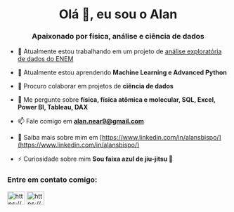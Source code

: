 <h1 align="center">Olá 👋, eu sou o Alan</h1>
<h3 align="center">Apaixonado por física, análise e ciência de dados</h3>

- 🔭 Atualmente estou trabalhando em um projeto de [análise exploratória de dados do ENEM](https://github.com/abispo300/Enem_2021_exploratory)

- 🌱 Atualmente estou aprendendo **Machine Learning e Advanced Python**

- 👯 Procuro colaborar em projetos de **ciência de dados**

- 💬 Me pergunte sobre **física, física atômica e molecular, SQL, Excel, Power BI, Tableau, DAX**

- 📫 Fale comigo em **alan.near9@gmail.com**

- 📄 Saiba mais sobre mim em [https://www.linkedin.com/in/alansbispo/](https://www.linkedin.com/in/alansbispo/)

- ⚡ Curiosidade sobre mim **Sou faixa azul de jiu-jitsu 🥋**


<!--
<p><img align="left" src="https://github-readme-stats.vercel.app/api/top-langs?username=abispo300&show_icons=true&locale=en&layout=compact" alt="abispo300" /></p>

<p>&nbsp;<img align="center" src="https://github-readme-stats.vercel.app/api?username=abispo300&show_icons=true&locale=en" alt="abispo300" /></p>

<p><img align="center" src="https://github-readme-streak-stats.herokuapp.com/?user=abispo300&" alt="abispo300" /></p>
-->

<h3 align="left">Entre em contato comigo:</h3>
<p align="left">
<a href="https://linkedin.com/in/https://www.linkedin.com/in/alansbispo/" target="blank"><img align="center" src="https://raw.githubusercontent.com/rahuldkjain/github-profile-readme-generator/master/src/images/icons/Social/linked-in-alt.svg" alt="https://www.linkedin.com/in/alansbispo/" height="30" width="40" /></a>
<a href="https://instagram.com/https://www.instagram.com/lan_bispo/" target="blank"><img align="center" src="https://raw.githubusercontent.com/rahuldkjain/github-profile-readme-generator/master/src/images/icons/Social/instagram.svg" alt="https://www.instagram.com/lan_bispo/" height="30" width="40" /></a>
</p>
